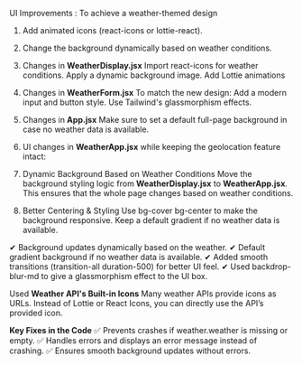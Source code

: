 UI Improvements : To achieve a weather-themed design

1. Add animated icons (react-icons or lottie-react).
2. Change the background dynamically based on weather conditions.

1.   Changes in **WeatherDisplay.jsx**
Import react-icons for weather conditions.
Apply a dynamic background image.
Add Lottie animations

2. Changes in **WeatherForm.jsx**
To match the new design:
Add a modern input and button style.
Use Tailwind's glassmorphism effects.

3. Changes in **App.jsx**
Make sure to set a default full-page background in case no weather data is available.

4. UI changes in **WeatherApp.jsx** while keeping the geolocation feature intact:
1. Dynamic Background Based on Weather Conditions
Move the background styling logic from **WeatherDisplay.jsx** to **WeatherApp.jsx**.
This ensures that the whole page changes based on weather conditions.

2. Better Centering & Styling
Use bg-cover bg-center to make the background responsive.
Keep a default gradient if no weather data is available.



✔ Background updates dynamically based on the weather.
✔ Default gradient background if no weather data is available.
✔ Added smooth transitions (transition-all duration-500) for better UI feel.
✔ Used backdrop-blur-md to give a glassmorphism effect to the UI box.


 Used **Weather API's Built-in Icons**
Many weather APIs provide icons as URLs. Instead of Lottie or React Icons, you can directly use the API’s provided icon.

 **Key Fixes in the Code**
✅ Prevents crashes if weather.weather is missing or empty.
✅ Handles errors and displays an error message instead of crashing.
✅ Ensures smooth background updates without errors.